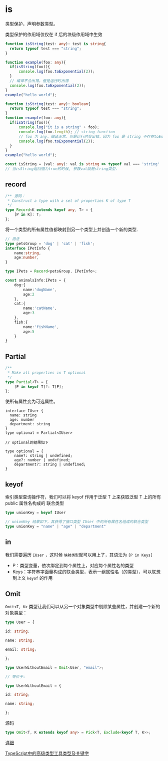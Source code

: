 # is

类型保护，声明参数类型。

类型保护的作用域仅仅在 if 后的块级作用域中生效

```typescript
function isString(test: any): test is string{
  return typeof test === "string";
}

function example(foo: any){
  if(isString(foo)){
      console.log(foo.toExponential(2));
  }
  // 编译不会出错，但是运行时出错
  console.log(foo.toExponential(2));
}
example("hello world");
```



```typescript
function isString(test: any): boolean{
  return typeof test === "string";
}
function example(foo: any){
  if(isString(foo)){
      console.log("it is a string" + foo);
      console.log(foo.length); // string function
      // foo 为 any，编译正常。但是运行时会出错，因为 foo 是 string 不存在toExponential方法
      console.log(foo.toExponential(2));
  }
}
example("hello world");
```





```typescript
const isString = (val: any): val is string => typeof val === 'string'
// 当isString返回值为true的时候, 参数val就是string类型.
```



## record

```typescript
/** 源码：
 * Construct a type with a set of properties K of type T
 */
type Record<K extends keyof any, T> = {
    [P in K]: T;
};
```

将一个类型的所有属性值都映射到另一个类型上并创造一个新的类型.

```typescript
// 用法
type petsGroup = 'dog' | 'cat' | 'fish';
interface IPetInfo {
    name:string,
    age:number,
}

type IPets = Record<petsGroup, IPetInfo>;

const animalsInfo:IPets = {
    dog:{
        name:'dogName',
        age:2
    },
    cat:{
        name:'catName',
        age:3
    },
    fish:{
        name:'fishName',
        age:5
    }
}

```

## Partial

```typescript
/**
 * Make all properties in T optional
 */
type Partial<T> = {
    [P in keyof T]?: T[P];
};
```

使所有属性变为可选属性。

```
interface IUser {
  name: string
  age: number
  department: string
}
type optional = Partial<IUser>

// optional的结果如下

type optional = {
    name?: string | undefined;
    age?: number | undefined;
    department?: string | undefined;
}
```



## keyof

索引类型查询操作符，我们可以将 keyof 作用于泛型 T 上来获取泛型 T 上的所有 public 属性名构成的 联合类型

```typescript
type unionKey = keyof IUser

// unionKey 结果如下，其获得了接口类型 IUser 中的所有属性名组成的联合类型
type unionKey = "name" | "age" | "department"
```

## in

我们需要遍历 `IUser` ，这时候 `映射类型`就可以用上了，其语法为 `[P in Keys]`

- P：类型变量，依次绑定到每个属性上，对应每个属性名的类型
- Keys：字符串字面量构成的联合类型，表示一组属性名（的类型），可以联想到上文 `keyof` 的作用

## Omit

`Omit<T, K>` 类型让我们可以从另一个对象类型中剔除某些属性，并创建一个新的对象类型：

```typescript
type User = {

id: string;

name: string;

email: string;

};

type UserWithoutEmail = Omit<User, "email">;

// 等价于:

type UserWithoutEmail = {

id: string;

name: string;

};
```

源码

```typescript
type Omit<T, K extends keyof any> = Pick<T, Exclude<keyof T, K>>;
```

[详细](https://segmentfault.com/a/1190000022429482)







[TypeScript中的高级类型工具类型及关键字](https://juejin.cn/post/6900712964299423758#heading-9)
